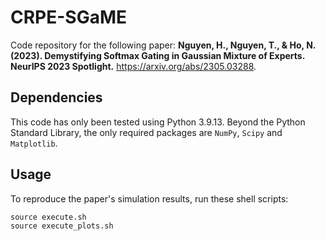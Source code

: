 # CRPE-SGaME

Code repository for the following paper: **Nguyen, H., Nguyen, T., & Ho, N. (2023). Demystifying Softmax Gating in Gaussian Mixture of Experts. NeurIPS 2023 Spotlight.** https://arxiv.org/abs/2305.03288.

## Dependencies 
This code has only been tested using Python 3.9.13. Beyond the Python Standard Library, the only required packages are `NumPy`, `Scipy` and `Matplotlib`.

## Usage 
To reproduce the paper's simulation results, run these shell scripts:
```{python}
source execute.sh
source execute_plots.sh
```
